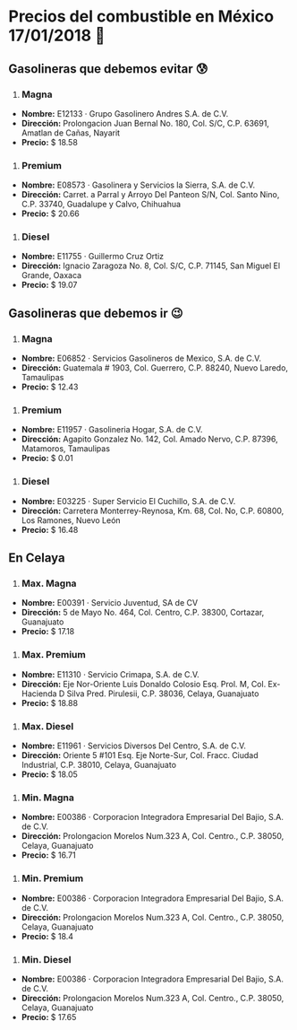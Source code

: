 # Precios del combustible en México 17/01/2018 :car:

## Gasolineras que debemos evitar :cold_sweat:
1. ### Magna
  * **Nombre:** E12133 · Grupo Gasolinero Andres S.A. de C.V.
  * **Dirección:** Prolongacion Juan Bernal No. 180, Col. S/C, C.P. 63691, Amatlan de Cañas, Nayarit
  * **Precio:** $ 18.58

1. ### Premium
  * **Nombre:** E08573 · Gasolinera y Servicios la Sierra, S.A. de C.V.
  * **Dirección:** Carret. a Parral y Arroyo Del Panteon S/N, Col. Santo Nino, C.P. 33740, Guadalupe y Calvo, Chihuahua
  * **Precio:** $ 20.66

1. ### Diesel
  * **Nombre:** E11755 · Guillermo Cruz Ortiz
  * **Dirección:** Ignacio Zaragoza No. 8, Col. S/C, C.P. 71145, San Miguel El Grande, Oaxaca
  * **Precio:** $ 19.07


## Gasolineras que debemos ir :wink:
1. ### Magna
  * **Nombre:** E06852 · Servicios Gasolineros de Mexico, S.A. de C.V.
  * **Dirección:** Guatemala # 1903, Col. Guerrero, C.P. 88240, Nuevo Laredo, Tamaulipas
  * **Precio:** $ 12.43

1. ### Premium
  * **Nombre:** E11957 · Gasolineria Hogar, S.A. de C.V.
  * **Dirección:** Agapito Gonzalez No. 142, Col. Amado Nervo, C.P. 87396, Matamoros, Tamaulipas
  * **Precio:** $ 0.01

1. ### Diesel
  * **Nombre:** E03225 · Super Servicio El Cuchillo, S.A. de C.V.
  * **Dirección:** Carretera Monterrey-Reynosa, Km. 68, Col. No, C.P. 60800, Los Ramones, Nuevo León
  * **Precio:** $ 16.48


## En Celaya
1. ### Max. Magna
  * **Nombre:** E00391 · Servicio Juventud, SA de CV                                                                                             
  * **Dirección:** 5 de Mayo No. 464, Col. Centro, C.P. 38300, Cortazar, Guanajuato
  * **Precio:** $ 17.18

1. ### Max. Premium
  * **Nombre:** E11310 · Servicio Crimapa, S.A. de C.V.
  * **Dirección:** Eje Nor-Oriente Luis Donaldo Colosio Esq. Prol. M, Col. Ex-Hacienda D Silva Pred. Pirulesii, C.P. 38036, Celaya, Guanajuato
  * **Precio:** $ 18.88

1. ### Max. Diesel
  * **Nombre:** E11961 · Servicios Diversos Del Centro, S.A. de C.V.
  * **Dirección:** Oriente 5 #101 Esq. Eje Norte-Sur, Col. Fracc. Ciudad Industrial, C.P. 38010, Celaya, Guanajuato
  * **Precio:** $ 18.05

1. ### Min. Magna
  * **Nombre:** E00386 · Corporacion Integradora Empresarial Del Bajio, S.A. de C.V.
  * **Dirección:** Prolongacion Morelos Num.323 A, Col. Centro., C.P. 38050, Celaya, Guanajuato
  * **Precio:** $ 16.71

1. ### Min. Premium
  * **Nombre:** E00386 · Corporacion Integradora Empresarial Del Bajio, S.A. de C.V.
  * **Dirección:** Prolongacion Morelos Num.323 A, Col. Centro., C.P. 38050, Celaya, Guanajuato
  * **Precio:** $ 18.4

1. ### Min. Diesel
  * **Nombre:** E00386 · Corporacion Integradora Empresarial Del Bajio, S.A. de C.V.
  * **Dirección:** Prolongacion Morelos Num.323 A, Col. Centro., C.P. 38050, Celaya, Guanajuato
  * **Precio:** $ 17.65